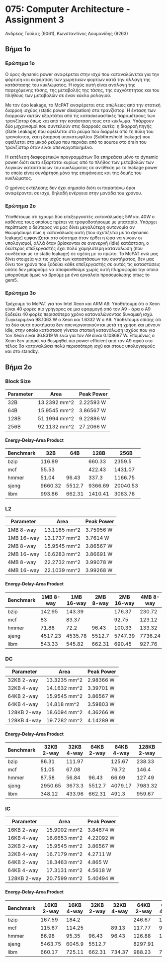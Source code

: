 # 075: Computer Architecture - Assignment 3

Ανδρέας Γούλας (9061), Κωνσταντίνος Δουμανίδης (9263)

## Βήμα 1ο

### Ερώτημα 1ο

Ο όρος dynamic power αναφέρεται στην ισχύ που καταναλώνεται για την φόρτιση και
εκφόρτιση των χωρητικών φορτίων κατά την αλλαγή της κατάστασης του κυκλώματος.
Η ισχύς αυτή είναι ανάλογη της παρεχόμενης τάσης, της μεταβολής της τάσης, της
συχνότητητας και του πλήθους των μεταβολών σε έναν κύκλο ρολογιού.

Με τον όρο leakage, το McPAT αναφέρεται στις απώλειες από την στατική διαρροή
ισχύος (static power dissipation) στα τρανζίστορ. Η ένταση των διαρροών αυτών 
εξαρτάται από τις κατασκευαστικές παραμέτρους των τρανζίστορ όπως και από την 
κατάσταση τους στο κύκλωμα. Υπάρχουν δύο μηχανισμοί που συντελούν στις διαρροές 
αυτές: η διαρροή πηγής (Gate Leakage) που οφείλεται στο ρεύμα που διαρρέει από 
τη πύλη του τρανσίστορ, και η διαρροή υποκατωφλίου (Subthreshold leakage) που 
οφείλεται στο μικρό ρεύμα που περνάει από το source στο drain του τρανζίστορ 
όταν είναι απενεργοποιημένο.

Η εκτέλεση διαφορετικών προγραμμάτων θα επηρεάσει μόνο το dynamic power διότι
αυτο εξαρτάται κυρίως από το πλήθος των μεταβολών των λογικών καταστάσεων του
κυκλώματος σε αντίθεση με το leakage power το οποίο είναι συνάρτηση
μόνο της επιφάνειας και της δομής του κυκλώματος.

Ο χρόνος εκτέλεσης δεν έχει σημασία διότι οι παραπάνω όροι αναφέρονται σε ισχύ,
δηλαδή ενέργεια στην μονάδα του χρόνου.

### Ερώτημα 2ο

Υποθέτουμε ότι έχουμε δύο επεξεργαστές κατανάλωσης 5W και 40W ο καθένας τους οποίους 
πρέπει να τροφοδοτήσουμε με μπαταρία. Υπάρχει περίπτωση ο δεύτερος να μας δίνει μεγαλύτερη 
αυτονομία αν θεωρήσουμε πως η κατανάλωση αυτή (που σχετίζεται με το dynamic leakage) εμφανίζεται 
στο σύστημα όταν έρθει η ώρα να γίνουν οι υπολογισμοί, αλλά όταν βρίσκονται σε ανενεργή 
(idle) κατάσταση, ο δεύτερος επεξεργαστής έχει πολύ χαμηλότερη κατανάλωση (που συνδέεται 
με το static leakage) σε σχέση με το πρώτο. Το McPAT ενώ μας δίνει στοιχεία για τις ισχύς των
καταστάσεων του συστήματος, δεν μας δίνει τον χρόνο που ξοδεύει κάθε επεξεργαστής σε αυτές τις
καταστάσεις οπότε δεν μπορούμε να αποφανθούμε χωρίς αυτή πληροφορία την οποία μπορούομε όμως να
βρούμε με ένα εργαλείο προσομοίωσης όπως το gem5.

### Ερώτημα 3ο

Τρέχουμε το McPAT για τον Intel Xeon και ARM A9. Υποθέτουμε ότι ο Xeon είναι 
40 φορές πιο γρήγορος σε μια εφαρμογή από τον A9 - άρα ο A9 ξοδεύει 40 φορές 
περισσότερο χρόνο καταναλώνοντας δυναμική ισχύ. Συγκεκριμένα 98.1063 W ο 
Xeon και 1.6332 W ο Α9. Υποθέτουμε επίσης ότι τα 
δύο αυτά συστήματα δεν απενεργοποιούνται μετά τη χρήση και μένουν idle, στην 
οποία κατάσταση γίνεται στατική κατανάλωση ισχύος που για τον Xeon είναι 
36.8319 W ενώ για τον A9 είναι 0.108687 W. Επομένως ο Xeon δεν μπορεί να 
θεωρηθεί πιο power efficient από τον Α9 αφού στο τέλος θα καταναλώσει πολύ 
περισσότερη ισχύ και στους υπολογισμούς και στο standby.

## Βήμα 2ο

### Block Size

Parameter|Area|Peak Power
---------|----|----------
32B|13.2392 mm^2|2.22593 W
64B|15.9545 mm^2|3.86567 W
128B|51.1994 mm^2|9.22886 W
256B|92.1132 mm^2|27.2066 W

#### Energy-Delay-Area Product

Benchmark|32B|64B|128B|256B
---------|---|---|----|----
bzip|116.89||660.33|2359.5
mcf|55.53||422.43|1431.07
hmmer|51.04|96.43|337.3|1166.75
sjeng|9660.32|5512.7|9366.69|20040.53
libm|993.86|662.31|1410.41|3083.78

### L2

Parameter|Area|Peak Power
---------|----|----------
1MB 8-way|13.1165 mm^2|3.75956 W
1MB 16-way|13.1737 mm^2|3.7614 W
2MB 8-way|15.9545 mm^2|3.86567 W
2MB 16-way|16.6283 mm^2|3.86691 W
4MB 8-way|22.2732 mm^2|3.99078 W
4MB 16-way|22.1039 mm^2|3.99268 W

#### Energy-Delay-Area Product

Benchmark|1MB 8-way|1MB 16-way|2MB 8-way|2MB 16-way|4MB 8-way|4MB 16-way
---------|---------|----------|---------|----------|---------|----------
bzip|142.95|143.39||176.37|230.72|228.88
mcf|83|83.37||92.75|123.12|122.23
hmmer|71.88|72.2|96.43|100.33|133.32|132.36
sjeng|4517.23|4535.78|5512.7|5747.39|7736.24|7678.98
libm|543.33|545.82|662.31|690.45|927.76|920.93

### DC

Parameter|Area|Peak Power
---------|----|----------
32KB 2-way|13.3235 mm^2|2.98366 W
32KB 4-way|14.1632 mm^2|3.39701 W
64KB 2-way|15.9545 mm^2|3.86567 W
64KB 4-way|14.818 mm^2|3.59803 W
128KB 2-way|18.6094 mm^2|4.36266 W
128KB 4-way|19.7282 mm^2|4.14289 W

#### Energy-Delay-Area Product

Benchmark|32KB 2-way|32KB 4-way|64KB 2-way|64KB 4-way|128KB 2-way|128KB 4-way
---------|----------|----------|----------|----------|-----------|-----------
bzip|86.31|111.97||125.67|238.33|218.49
mcf|51.05|67.08||76.72|146.4|135.06
hmmer|87.58|56.84|96.43|66.69|127.49|118.66
sjeng|2950.65|3673.3|5512.7|4079.17|7983.32|7154.54
libm|348.12|433.96|662.31|491.3|959.67|867.73

### IC

Parameter|Area|Peak Power
---------|----|----------
16KB 2-way|15.9002 mm^2|3.84674 W
16KB 4-way|16.6653 mm^2|4.22092 W
32KB 2-way|15.9545 mm^2|3.86567 W
32KB 4-way|16.7179 mm^2|4.2711 W
64KB 2-way|18.3463 mm^2|4.865 W
64KB 4-way|17.3131 mm^2|4.5618 W
128KB 2-way|20.7599 mm^2|5.40494 W

#### Energy-Delay-Area Product

Benchmark|16KB 2-way|16KB 4-way|32KB 2-way|32KB 4-way|64KB 2-way|64KB 4-way|128KB 2-way
---------|----------|----------|----------|----------|----------|----------|-----------
bzip|167.59|184.2|||246.67|199.16|320.9
mcf|115.67|114.25||89.13|117.77|95.22|153.02
hmmer|86.98|95.35|96.43|96.43|126.88|102.92|164.46
sjeng|5463.75|6045.9|5512.7||8297.91||10912.69
libm|660.17|725.11|662.31|734.37|988.23|787.2|1299.06


